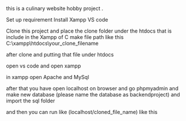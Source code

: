 this is a culinary website hobby project .

Set up requirement
Install Xampp
VS code

Clone this project and place the clone folder under the htdocs that is include in the Xampp of C
make file path like this C:\xampp\htdocs\your_clone_filename

after clone and putting that file under htdocs

open vs code and open xampp

in xampp open Apache and MySql

after that you have open localhost on browser and go phpmyadmin and make new database (please name the database as backendproject) and import the sql folder

and then you can run like (localhost/cloned_file_name) like this

